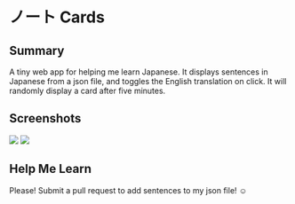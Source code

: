 # ノート Cards


## Summary
A tiny web app for helping me learn Japanese. It displays sentences in Japanese from a json file, and toggles the English translation on click. It will randomly display a card after five minutes.

## Screenshots
![](http://i.imgur.com/TZrzxnN.png)
![](http://i.imgur.com/RkdJA4U.png)

## Help Me Learn
Please! Submit a pull request to add sentences to my json file! :relaxed:
